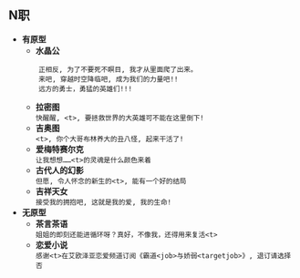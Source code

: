 ## N职    
+ **有原型**
    + **水晶公**    
    ```
        正相反, 为了不要死不瞑目, 我才从里面爬了出来。
        来吧, 穿越时空降临吧, 成为我们的力量吧!!
        远方的勇士，勇猛的英雄们!!!
    ```
    + **拉密图**     
    `快醒醒, <t>, 要拯救世界的大英雄可不能在这里倒下!`
    + **吉奥图**     
    `<t>, 你个大哥布林养大的丑八怪, 起来干活了!`
    + **爱梅特赛尔克**     
    `让我想想……<t>的灵魂是什么颜色来着`
    + **古代人的幻影**     
     `但愿, 令人怀念的新生的<t>, 能有一个好的结局`    
    + **吉祥天女**     
    `接受我的拥抱吧, 这就是我的爱, 我的生命!`    
+ **无原型**
    + **茶言茶语**    
    `姐姐的即刻还能进循环呀？真好，不像我，还得用来复活<t>`
    + **恋爱小说**    
    `感谢<t>在艾欧泽亚恋爱频道订阅《霸道<job>与娇弱<targetjob>》, 退订请选择否`    
